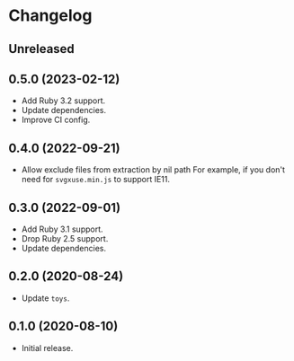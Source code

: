# Changelog

## Unreleased

## 0.5.0 (2023-02-12)

*   Add Ruby 3.2 support.
*   Update dependencies.
*   Improve CI config.

## 0.4.0 (2022-09-21)

*   Allow exclude files from extraction by nil path
    For example, if you don't need for `svgxuse.min.js` to support IE11.

## 0.3.0 (2022-09-01)

*   Add Ruby 3.1 support.
*   Drop Ruby 2.5 support.
*   Update dependencies.

## 0.2.0 (2020-08-24)

*   Update `toys`.

## 0.1.0 (2020-08-10)

*   Initial release.
